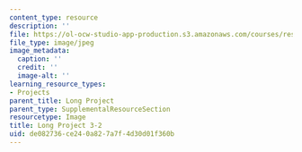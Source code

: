 ```yaml
---
content_type: resource
description: ''
file: https://ol-ocw-studio-app-production.s3.amazonaws.com/courses/res-3-002-collaborative-design-and-creative-expression-with-arduino-microcontrollers-january-iap-2017/de082736ce240a827a7f4d30d01f360b_LP3-2.jpg
file_type: image/jpeg
image_metadata:
  caption: ''
  credit: ''
  image-alt: ''
learning_resource_types:
- Projects
parent_title: Long Project
parent_type: SupplementalResourceSection
resourcetype: Image
title: Long Project 3-2
uid: de082736-ce24-0a82-7a7f-4d30d01f360b
---
```

